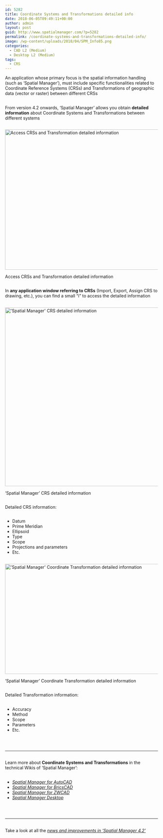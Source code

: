 ```yaml
---
id: 5282
title: Coordinate Systems and Transformations detailed info
date: 2018-06-05T09:49:11+00:00
author: admin
layout: post
guid: http://www.spatialmanager.com/?p=5282
permalink: /coordinate-systems-and-transformations-detailed-info/
image: /wp-content/uploads/2018/04/SPM_Info85.png
categories:
  - CAD L2 (Medium)
  - Desktop L2 (Medium)
tags:
  - CRS
---
```

<p>
  An application whose primary focus is the spatial information handling (such as &#8216;Spatial Manager&#8217;), must include specific functionalities related to Coordinate Reference Systems (CRSs) and Transformations of geographic data (vector or raster) between different CRSs
</p>

<!--more-->

## 

<p>
  From version 4.2 onwards, &#8216;Spatial Manager&#8217; allows you obtain <strong>detailed information</strong> about Coordinate Systems and Transformations between different systems
</p>

<h2>
</h2>

<div>
  <a href="http://www.spatialmanager.com/wp-content/uploads/2018/04/SPM_Access_CRS-Trans_Info.png" target="_blank" rel="nofollow"><img src="http://www.spatialmanager.com/wp-content/uploads/2018/04/SPM_Access_CRS-Trans_Info.png" alt="Access CRSs and Transformation detailed information" width="553" height="460" srcset="http://www.spatialmanager.com/wp-content/uploads/2018/04/SPM_Access_CRS-Trans_Info.png 553w, http://www.spatialmanager.com/wp-content/uploads/2018/04/SPM_Access_CRS-Trans_Info-300x250.png 300w" sizes="(max-width: 553px) 100vw, 553px" /></a>
  
  <p>
    Access CRSs and Transformation detailed information
  </p>
</div>

<h2>
</h2>

<p>
  In <strong>any application window referring to CRSs</strong> (Import, Export, Assign CRS to drawing, etc.), you can find a small &#8220;i&#8221; to access the detailed information
</p>

<h2>
</h2>

<div>
  <a href="http://www.spatialmanager.com/wp-content/uploads/2018/04/SPM_CRS_Info.png" target="_blank" rel="nofollow"><img src="http://www.spatialmanager.com/wp-content/uploads/2018/04/SPM_CRS_Info.png" alt="'Spatial Manager' CRS detailed information" width="747" height="586" srcset="http://www.spatialmanager.com/wp-content/uploads/2018/04/SPM_CRS_Info.png 747w, http://www.spatialmanager.com/wp-content/uploads/2018/04/SPM_CRS_Info-300x235.png 300w, http://www.spatialmanager.com/wp-content/uploads/2018/04/SPM_CRS_Info-624x490.png 624w" sizes="(max-width: 747px) 100vw, 747px" /></a>
  
  <p>
    &#8216;Spatial Manager&#8217; CRS detailed information
  </p>
</div>

<h2>
</h2>

Detailed CRS information:

## 

  * Datum
  * Prime Meridian
  * Ellipsoid
  * Type
  * Scope
  * Projections and parameters
  * Etc.

<h2>
</h2>

<div>
  <a href="http://www.spatialmanager.com/wp-content/uploads/2018/04/SPM_Transformation_Info.png" target="_blank" rel="nofollow"><img src="http://www.spatialmanager.com/wp-content/uploads/2018/04/SPM_Transformation_Info.png" alt="'Spatial Manager' Coordinate Transformation detailed information" width="747" height="361" srcset="http://www.spatialmanager.com/wp-content/uploads/2018/04/SPM_Transformation_Info.png 747w, http://www.spatialmanager.com/wp-content/uploads/2018/04/SPM_Transformation_Info-300x145.png 300w, http://www.spatialmanager.com/wp-content/uploads/2018/04/SPM_Transformation_Info-624x302.png 624w" sizes="(max-width: 747px) 100vw, 747px" /></a>
  
  <p>
    &#8216;Spatial Manager&#8217; Coordinate Transformation detailed information
  </p>
</div>

<h2>
</h2>

Detailed Transformation information:

## 

  * Accuracy
  * Method
  * Scope
  * Parameters
  * Etc.

<h2>
</h2>

&nbsp;

* * *

<h2>
</h2>

<p>
  Learn more about <strong>Coordinate Systems and Transformations</strong> in the technical Wikis of &#8216;Spatial Manager&#8217;:
</p>

## 

  * _<span><a href="http://wiki.spatialmanager.com/index.php/Spatial_Manager%E2%84%A2_for_AutoCAD_-_FAQs:_Import#How_can_I_define_a_Transformation_of_coordinates.3F" target="_blank" rel="nofollow">Spatial Manager for AutoCAD</a></span>_
  * _<span><a href="http://wiki.spatialmanager.com/index.php/Spatial_Manager%E2%84%A2_for_BricsCAD_-_FAQs:_Import#How_can_I_define_a_Transformation_of_coordinates.3F" target="_blank" rel="nofollow">Spatial Manager for BricsCAD</a></span>_
  * _<span><a href="http://wiki.spatialmanager.com/index.php/Spatial_Manager%E2%84%A2_for_ZWCAD_-_FAQs:_Import#How_can_I_define_a_Transformation_of_coordinates.3F" target="_blank" rel="nofollow">Spatial Manager for ZWCAD</a></span>_<span><br /> </span>
  * _<a href="http://wiki.spatialmanager.com/index.php/Spatial_Manager_Desktop%E2%84%A2_-_FAQs:_Import_and_export#How_can_I_define_a_Transformation_of_coordinates.3F" target="_blank" rel="nofollow">Spatial Manager Desktop</a>_

## 

&nbsp;

* * *

<h2>
</h2>

<p>
  Take a look at all the <span><em><a href="http://www.spatialmanager.com/new-spatial-manager-4-2-released" target="_blank" rel="nofollow"><span>news and improvements in &#8216;Spatial Manager 4.2&#8217;</span></a></em></span>
</p>
